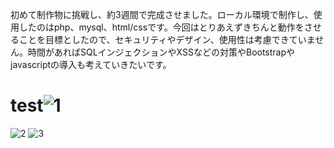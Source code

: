 初めて制作物に挑戦し、約3週間で完成させました。ローカル環境で制作し、使用したのはphp、mysql、html/cssです。今回はとりあえずきちんと動作をさせることを目標としたので、セキュリティやデザイン、使用性は考慮できていません。時間があればSQLインジェクションやXSSなどの対策やBootstrapやjavascriptの導入も考えていきたいです。
# test![1](https://user-images.githubusercontent.com/131643967/234567685-0734ce6a-e18b-4bff-ace4-04e171215626.png)
![2](https://user-images.githubusercontent.com/131643967/234567699-8f956786-a576-4752-b8d5-d89926336ead.png)
![3](https://user-images.githubusercontent.com/131643967/234567712-34e67e24-63dc-4905-8f04-3bea30d90f93.png)
